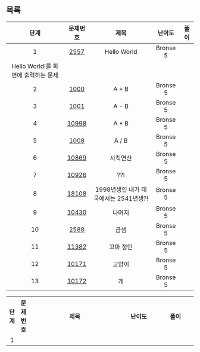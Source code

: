 ## 목록
|단계|문제번호|제목|난이도|풀이|
|:---:|:---:|:------:|:------:|:------:|
|1|[2557](https://www.acmicpc.net/problem/2557)|Hello World|Bronse 5||
|Hello World!를 화면에 출력하는 문제|
|2|[1000](https://www.acmicpc.net/problem/1000)|A + B|Bronse 5||
|3|[1001](https://www.acmicpc.net/problem/1001)|A - B|Bronse 5||
|4|[10998](https://www.acmicpc.net/problem/10998)|A * B|Bronse 5||
|5|[1008](https://www.acmicpc.net/problem/1008)|A / B|Bronse 5||
|6|[10869](https://www.acmicpc.net/problem/10869)|사칙연산|Bronse 5||
|7|[10926](https://www.acmicpc.net/problem/10926)|??!|Bronse 5||
|8|[18108](https://www.acmicpc.net/problem/18108)|1998년생인 내가 태국에서는 2541년생?!|Bronse 5||
|9|[10430](https://www.acmicpc.net/problem/10430)|나머지|Bronse 5||
|10|[2588](https://www.acmicpc.net/problem/2588)|곱셈|Bronse 5||
|11|[11382](https://www.acmicpc.net/problem/11382)|꼬마 정민|Bronse 5||
|12|[10171](https://www.acmicpc.net/problem/10171)|고양이|Bronse 5||
|13|[10172](https://www.acmicpc.net/problem/10172)|개|Bronse 5||


<table>
  <tr>
    <th width="5%">단계</th>
    <th width="5%">문제번호</th>
    <th width="50%">제목</th>
    <th width="20%">난이도</th>
    <th width="20%">풀이</th>
  </tr>
  <tr>
    <td align="center" onClick="location.href='https://www.acmicpc.net/problem/2557'" style="cursor:pointer;">1</td>
    <td></td>
  </tr>
</table>
